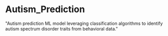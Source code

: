# Autism_Prediction
 "Autism prediction ML model leveraging classification algorithms to identify autism spectrum disorder traits from behavioral data."
